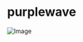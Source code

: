 # purplewave

![Image](https://github.com/dotsilva/purplewave/blob/3eee6a231cb2a5a4321a6c4dce48e9a6574646e5/preview.png)
